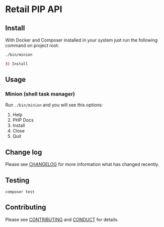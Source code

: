 # Retail PIP API

## Install

With Docker and Composer installed in your system just run the following
command on project root:

```bash
./bin/minion

3) Install

```

## Usage

### Minion (shell task manager)

Run `./bin/minion` and you will see this options:

1) Help
2) PHP Docs
3) Install
3) Close
4) Quit

## Change log

Please see [CHANGELOG](CHANGELOG.md) for more information what has changed recently.

## Testing

```shell
composer test
```

## Contributing

Please see [CONTRIBUTING](CONTRIBUTING.md) and [CONDUCT](CONDUCT.md) for details.
